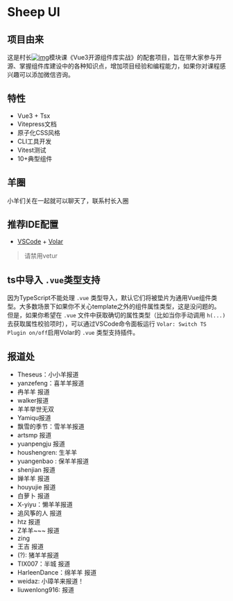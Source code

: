 <!--
 * @Descripttion: 
 * @version: 18.1.2
 * @Author: Harleens
 * @Date: 2022-06-28 18:58:25
 * @LastEditors: Harleens
 * @LastEditTime: 2022-06-28 19:02:23
-->

# Sheep UI

## 项目由来

这是村长[![img](https://img.shields.io/badge/%E5%BE%AE%E4%BF%A1-fe__cunzhang-brightgreen)](https://img.shields.io/badge/%E5%BE%AE%E4%BF%A1-fe__cunzhang-brightgreen)模块课《Vue3开源组件库实战》的配套项目，旨在带大家参与开源、掌握组件库建设中的各种知识点，增加项目经验和编程能力，如果你对课程感兴趣可以添加微信咨询。

## 特性

- Vue3 + Tsx
- Vitepress文档
- 原子化CSS风格
- CLI工具开发
- Vitest测试
- 10+典型组件

## 羊圈

小羊们关在一起就可以聊天了，联系村长入圈

## 推荐IDE配置

- [VSCode](https://code.visualstudio.com/) + [Volar](https://marketplace.visualstudio.com/items?itemName=johnsoncodehk.volar)

> 请禁用vetur

## ts中导入 `.vue`类型支持

因为TypeScript不能处理 `.vue` 类型导入，默认它们将被垫片为通用Vue组件类型。大多数场景下如果你不关心template之外的组件属性类型，这是没问题的。但是，如果你希望在 `.vue` 文件中获取确切的属性类型（比如当你手动调用 `h(...)`去获取属性校验项时），可以通过VSCode命令面板运行 `Volar: Switch TS Plugin on/off`启用Volar的 `.vue` 类型支持插件。

## 报道处

- Theseus：小小羊报道
- yanzefeng：喜羊羊报道
- 冉羊羊 报道
- walker报道
- 羊羊举世无双
- Yamiqu报道
- 飘雪的季节：雪羊羊报道
- artsmp 报道
- yuanpengju 报道
- houshengren: 生羊羊
- yuangenbao : 保羊羊报道
- shenjian 报道
- 婵羊羊 报道
- houyujie 报道
- 白萝卜 报道
- X-yiyu：懒羊羊报道
- 追风筝的人 报道
- htz 报道
- Z羊羊~~~ 报道
- zing
- 王吉 报道
- (?): 猪羊羊报道
- TIX007：半城 报道
- HarleenDance：绵羊羊  报道
- weidaz: 小璋羊来报道！
- liuwenlong916: 报道
